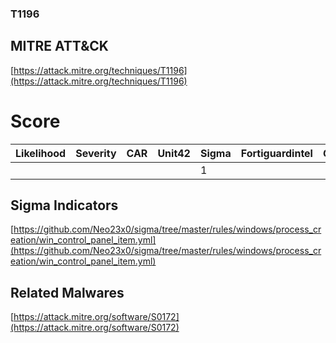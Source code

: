 
### T1196
## MITRE ATT&CK
[https://attack.mitre.org/techniques/T1196](https://attack.mitre.org/techniques/T1196)

# Score

| Likelihood | Severity | CAR | Unit42 | Sigma | Fortiguardintel | Groups | Malwares | Tools |
| ---------- | -------- | --- | ------ | ----- | --------------- | ---  | --- | --- |
 |   |   |   |   | 1 |   |   | 1 |   |



## Sigma Indicators

[https://github.com/Neo23x0/sigma/tree/master/rules/windows/process_creation/win_control_panel_item.yml](https://github.com/Neo23x0/sigma/tree/master/rules/windows/process_creation/win_control_panel_item.yml)
[]()


## Related Malwares

[https://attack.mitre.org/software/S0172](https://attack.mitre.org/software/S0172)
[]()
